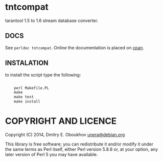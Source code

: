 # tntcompat

tarantool 1.5 to 1.6 stream database converter.

## DOCS

See `perldoc tntcompat`.
Online the documentation is placed on
[cpan](http://search.cpan.org/~unera/tntcompat/tntcompat).


## INSTALATION

to install the script type the following:


```txt

    perl Makefile.PL
    make
    make test
    make install

```


# COPYRIGHT AND LICENCE

Copyright (C) 2014, Dmitry E. Oboukhov <unera@debian.org>

This library is free software; you can redistribute it and/or modify
it under the same terms as Perl itself, either Perl version 5.8.8 or,
at your option, any later version of Perl 5 you may have available.
